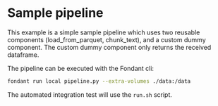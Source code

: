 # Sample pipeline

This example is a simple sample pipeline which uses two reusable components
(load_from_parquet, chunk_text), and a custom dummy component. The custom dummy component only
returns the received dataframe. 

The pipeline can be executed with the Fondant cli:

```bash
fondant run local pipeline.py --extra-volumes ./data:/data
```

The automated integration test will use the `run.sh` script. 